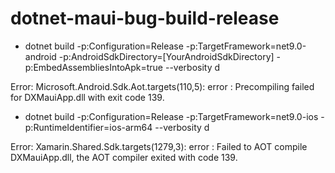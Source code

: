 # dotnet-maui-bug-build-release

* dotnet build -p:Configuration=Release -p:TargetFramework=net9.0-android -p:AndroidSdkDirectory=[YourAndroidSdkDirectory] -p:EmbedAssembliesIntoApk=true --verbosity d

Error: Microsoft.Android.Sdk.Aot.targets(110,5): error : Precompiling failed for DXMauiApp.dll with exit code 139.

* dotnet build -p:Configuration=Release -p:TargetFramework=net9.0-ios -p:RuntimeIdentifier=ios-arm64 --verbosity d

Error: Xamarin.Shared.Sdk.targets(1279,3): error : Failed to AOT compile DXMauiApp.dll, the AOT compiler exited with code 139.
